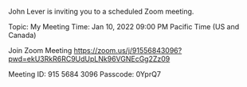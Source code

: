 John Lever is inviting you to a scheduled Zoom meeting.

Topic: My Meeting
Time: Jan 10, 2022 09:00 PM Pacific Time (US and Canada)

Join Zoom Meeting
https://zoom.us/j/91556843096?pwd=ekU3RkR6RC9UdUpLNk96VGNEcGg2Zz09

Meeting ID: 915 5684 3096
Passcode: 0YprQ7













